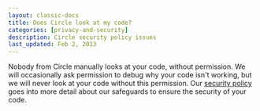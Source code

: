 ```yaml
---
layout: classic-docs
title: Does Circle look at my code?
categories: [privacy-and-security]
description: Circle security policy issues
last_updated: Feb 2, 2013
---
```


Nobody from Circle manually looks at your code, without permission.
We will occasionally ask permission to debug why your code isn't working, but we will never look at your code without this permission.
Our [security policy](https://circleci.com/security/)
goes into more detail about our safeguards to ensure the security of your code.

